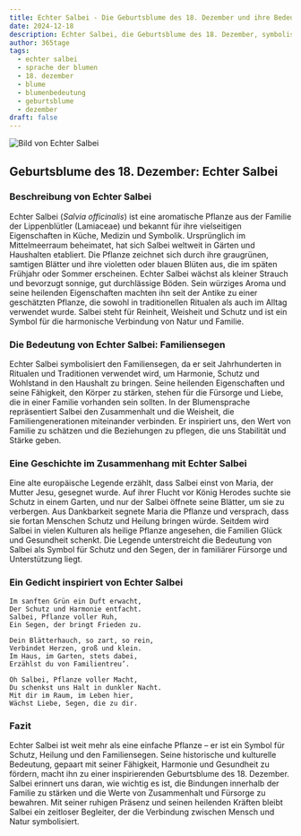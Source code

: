 ```yaml
---
title: Echter Salbei - Die Geburtsblume des 18. Dezember und ihre Bedeutung
date: 2024-12-18
description: Echter Salbei, die Geburtsblume des 18. Dezember, symbolisiert Familiensegen. Erfahre mehr über ihre Geschichte, Bedeutung und Symbolik in der Sprache der Blumen.
author: 365tage
tags:
  - echter salbei
  - sprache der blumen
  - 18. dezember
  - blume
  - blumenbedeutung
  - geburtsblume
  - dezember
draft: false
---
```


![Bild von Echter Salbei](https://cdn.pixabay.com/photo/2019/05/17/13/00/sage-4209656_640.jpg#center)


## Geburtsblume des 18. Dezember: Echter Salbei

### Beschreibung von Echter Salbei

Echter Salbei (_Salvia officinalis_) ist eine aromatische Pflanze aus der Familie der Lippenblütler (Lamiaceae) und bekannt für ihre vielseitigen Eigenschaften in Küche, Medizin und Symbolik. Ursprünglich im Mittelmeerraum beheimatet, hat sich Salbei weltweit in Gärten und Haushalten etabliert. Die Pflanze zeichnet sich durch ihre graugrünen, samtigen Blätter und ihre violetten oder blauen Blüten aus, die im späten Frühjahr oder Sommer erscheinen. Echter Salbei wächst als kleiner Strauch und bevorzugt sonnige, gut durchlässige Böden. Sein würziges Aroma und seine heilenden Eigenschaften machten ihn seit der Antike zu einer geschätzten Pflanze, die sowohl in traditionellen Ritualen als auch im Alltag verwendet wurde. Salbei steht für Reinheit, Weisheit und Schutz und ist ein Symbol für die harmonische Verbindung von Natur und Familie.

### Die Bedeutung von Echter Salbei: Familiensegen

Echter Salbei symbolisiert den Familiensegen, da er seit Jahrhunderten in Ritualen und Traditionen verwendet wird, um Harmonie, Schutz und Wohlstand in den Haushalt zu bringen. Seine heilenden Eigenschaften und seine Fähigkeit, den Körper zu stärken, stehen für die Fürsorge und Liebe, die in einer Familie vorhanden sein sollten. In der Blumensprache repräsentiert Salbei den Zusammenhalt und die Weisheit, die Familiengenerationen miteinander verbinden. Er inspiriert uns, den Wert von Familie zu schätzen und die Beziehungen zu pflegen, die uns Stabilität und Stärke geben.

### Eine Geschichte im Zusammenhang mit Echter Salbei

Eine alte europäische Legende erzählt, dass Salbei einst von Maria, der Mutter Jesu, gesegnet wurde. Auf ihrer Flucht vor König Herodes suchte sie Schutz in einem Garten, und nur der Salbei öffnete seine Blätter, um sie zu verbergen. Aus Dankbarkeit segnete Maria die Pflanze und versprach, dass sie fortan Menschen Schutz und Heilung bringen würde. Seitdem wird Salbei in vielen Kulturen als heilige Pflanze angesehen, die Familien Glück und Gesundheit schenkt. Die Legende unterstreicht die Bedeutung von Salbei als Symbol für Schutz und den Segen, der in familiärer Fürsorge und Unterstützung liegt.

### Ein Gedicht inspiriert von Echter Salbei

```
Im sanften Grün ein Duft erwacht,
Der Schutz und Harmonie entfacht.
Salbei, Pflanze voller Ruh,
Ein Segen, der bringt Frieden zu.

Dein Blätterhauch, so zart, so rein,
Verbindet Herzen, groß und klein.
Im Haus, im Garten, stets dabei,
Erzählst du von Familientreu’.

Oh Salbei, Pflanze voller Macht,
Du schenkst uns Halt in dunkler Nacht.
Mit dir im Raum, im Leben hier,
Wächst Liebe, Segen, die zu dir.
```

### Fazit

Echter Salbei ist weit mehr als eine einfache Pflanze – er ist ein Symbol für Schutz, Heilung und den Familiensegen. Seine historische und kulturelle Bedeutung, gepaart mit seiner Fähigkeit, Harmonie und Gesundheit zu fördern, macht ihn zu einer inspirierenden Geburtsblume des 18. Dezember. Salbei erinnert uns daran, wie wichtig es ist, die Bindungen innerhalb der Familie zu stärken und die Werte von Zusammenhalt und Fürsorge zu bewahren. Mit seiner ruhigen Präsenz und seinen heilenden Kräften bleibt Salbei ein zeitloser Begleiter, der die Verbindung zwischen Mensch und Natur symbolisiert.